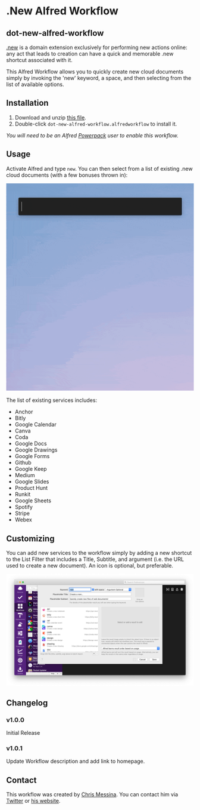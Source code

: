 # .New Alfred Workflow
## dot-new-alfred-workflow

[.new](https://whats.new/) is a domain extension exclusively for performing new actions online: any act that leads to creation can have a quick and memorable .new shortcut associated with it.

This Alfred Workflow allows you to quickly create new cloud documents simply by invoking the 'new' keyword, a space, and then selecting from the list of available options.

## Installation

1. Download and unzip [this file](https://github.com/chrismessina/alfred-app/raw/master/workflows/New%20Cloud%20Documents/dot-new-alfred-workflow.zip).
2. Double-click `dot-new-alfred-workflow.alfredworkflow` to install it.

_You will need to be an Alfred [Powerpack](https://www.alfredapp.com/powerpack/) user to enable this workflow._

## Usage

Activate Alfred and type `new`. You can then select from a list of existing .new cloud documents (with a few bonuses thrown in):

<img src="./assets/images/preview-animated.gif">

The list of existing services includes:

* Anchor
* Bitly
* Google Calendar
* Canva
* Coda
* Google Docs
* Google Drawings
* Google Forms
* Github
* Google Keep
* Medium
* Google Slides
* Product Hunt
* Runkit
* Google Sheets
* Spotify
* Stripe
* Webex

## Customizing

You can add new services to the workflow simply by adding a new shortcut to the List Filter that includes a Title, Subtitle, and argument (i.e. the URL used to create a new document). An icon is optional, but preferable.

<img src="./assets/images/workflow-ui.png">

## Changelog

### v1.0.0

Initial Release

### v1.0.1

Update Workflow description and add link to homepage.

## Contact

This workflow was created by [Chris Messina](https://chrismessina.me). You can contact him via [Twitter](https://twitter.com/@chrismessina) or [his website](https://chrismessina.me/contact).
